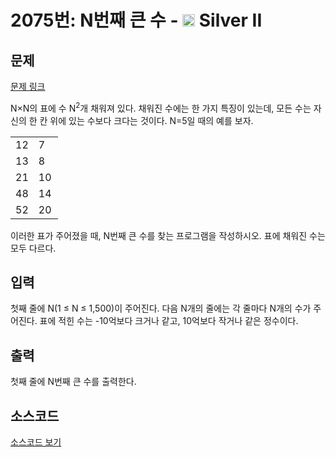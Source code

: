 # 2075번: N번째 큰 수 - <img src="https://static.solved.ac/tier_small/9.svg" style="height:20px" /> Silver II

<!-- performance -->

<!-- 문제 제출 후 깃허브에 푸시를 했을 때 제출한 코드의 성능이 입력될 공간입니다.-->

<!-- end -->

## 문제

[문제 링크](https://boj.kr/2075)


<p>N×N의 표에 수&nbsp;N<sup>2</sup>개 채워져 있다. 채워진 수에는 한 가지 특징이 있는데, 모든 수는 자신의 한 칸 위에 있는 수보다&nbsp;크다는 것이다. N=5일 때의 예를 보자.</p>

<table class="table table-bordered" style="width:15%">
<tbody>
<tr>
<td style="width:3%">12</td>
<td style="width:3%">7</td>
<td style="width:3%">9</td>
<td style="width:3%">15</td>
<td style="width:3%">5</td>
</tr>
<tr>
<td>13</td>
<td>8</td>
<td>11</td>
<td>19</td>
<td>6</td>
</tr>
<tr>
<td>21</td>
<td>10</td>
<td>26</td>
<td>31</td>
<td>16</td>
</tr>
<tr>
<td>48</td>
<td>14</td>
<td>28</td>
<td>35</td>
<td>25</td>
</tr>
<tr>
<td>52</td>
<td>20</td>
<td>32</td>
<td>41</td>
<td>49</td>
</tr>
</tbody>
</table>

<p>이러한 표가 주어졌을 때, N번째 큰 수를 찾는 프로그램을 작성하시오. 표에 채워진 수는 모두 다르다.</p>



## 입력


<p>첫째 줄에 N(1 ≤ N ≤ 1,500)이 주어진다. 다음 N개의 줄에는 각 줄마다 N개의 수가 주어진다. 표에 적힌 수는 -10억보다 크거나 같고, 10억보다 작거나 같은 정수이다.</p>



## 출력


<p>첫째 줄에 N번째 큰 수를 출력한다.</p>



## 소스코드

[소스코드 보기](N번째%20큰%20수.py)